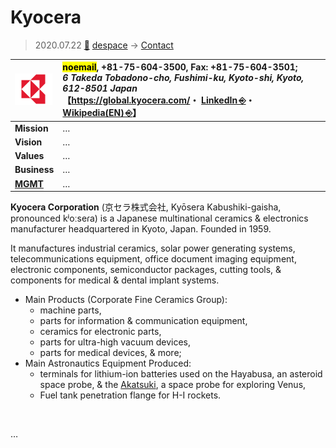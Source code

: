 # Kyocera
> 2020.07.22 [🚀](../../index/index.md) [despace](../index.md) → [Contact](../contact.md)

|[![](../f/contact/k/kyocera_logo1_thumb.webp)](../f/contact/k/kyocera_logo1.webp)|<mark>noemail</mark>, +81-75-604-3500, Fax: +81-75-604-3501;<br> *6 Takeda Tobadono-cho, Fushimi-ku, Kyoto-shi, Kyoto, 612-8501 Japan*<br> 【<https://global.kyocera.com/>・ [LinkedIn ⎆](https://www.linkedin.com/company/kyocera-global/)・ [Wikipedia(EN) ⎆](https://en.wikipedia.org/wiki/Kyocera)】|
|:--|:--|
|**Mission**|…|
|**Vision**|…|
|**Values**|…|
|**Business**|…|
|**[MGMT](../mgmt.md)**|…|

**Kyocera Corporation** (京セラ株式会社, Kyōsera Kabushiki-gaisha, pronounced kʲoːseɾa) is a Japanese multinational ceramics & electronics manufacturer headquartered in Kyoto, Japan. Founded in 1959.

It manufactures industrial ceramics, solar power generating systems, telecommunications equipment, office document imaging equipment, electronic components, semiconductor packages, cutting tools, & components for medical & dental implant systems.

   - Main Products (Corporate Fine Ceramics Group):
      - machine parts,
      - parts for information & communication equipment,
      - ceramics for electronic parts,
      - parts for ultra-high vacuum devices,
      - parts for medical devices, & more;
   - Main Astronautics Equipment Produced:
      - terminals for lithium-ion batteries used on the Hayabusa, an asteroid space probe, & the [Akatsuki](../akatsuki.md), a space probe for exploring Venus,
      - Fuel tank penetration flange for H-I rockets.

<p style="page-break-after:always"> </p>

…

